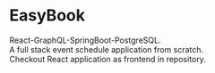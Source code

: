 # EasyBook 
React-GraphQL-SpringBoot-PostgreSQL.  
A full stack event schedule application from scratch.  
Checkout React application as frontend in <easybook-frontend> repository.  
